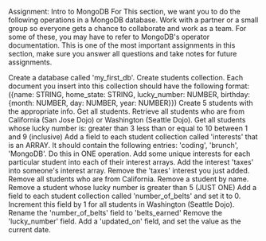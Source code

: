 Assignment: Intro to MongoDB
For This section, we want you to do the following operations in a MongoDB database. Work with a partner or a small group so everyone gets a chance to collaborate and work as a team. For some of these, you may have to refer to MongoDB's operator documentation. This is one of the most important assignments in this section, make sure you answer all questions and take notes for future assignments.

Create a database called 'my_first_db'.
Create students collection.
Each document you insert into this collection should have the following format: ({name: STRING, home_state: STRING, lucky_number: NUMBER, birthday: {month: NUMBER, day: NUMBER, year: NUMBER}})
Create 5 students with the appropriate info.
Get all students.
Retrieve all students who are from California (San Jose Dojo) or Washington (Seattle Dojo).
Get all students whose lucky number is:
greater than 3
less than or equal to 10
between 1 and 9 (inclusive)
Add a field to each student collection called 'interests' that is an ARRAY.  It should contain the following entries: 'coding', 'brunch', 'MongoDB'. Do this in ONE operation.
Add some unique interests for each particular student into each of their interest arrays.
Add the interest 'taxes' into someone's interest array.
Remove the 'taxes' interest you just added.
Remove all students who are from California.
Remove a student by name. 
Remove a student whose lucky number is greater than 5 (JUST ONE)
Add a field to each student collection called 'number_of_belts' and set it to 0.
Increment this field by 1 for all students in Washington (Seattle Dojo).
Rename the 'number_of_belts' field to 'belts_earned'
Remove the 'lucky_number' field.
Add a 'updated_on' field, and set the value as the current date.

